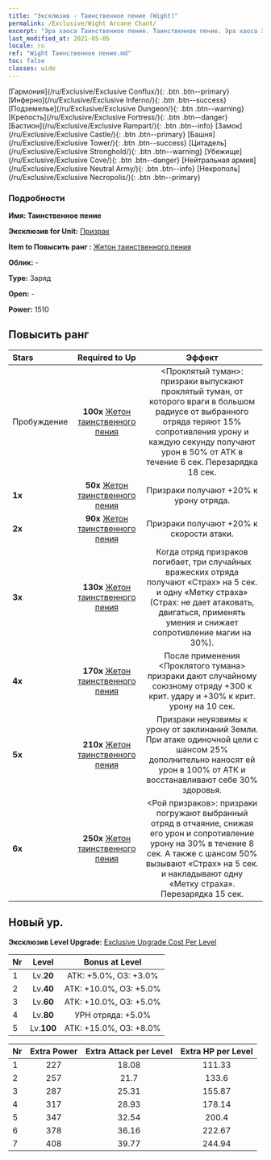```yaml
---
title: "Эксклюзив - Таинственное пение (Wight)"
permalink: /Exclusive/Wight Arcane Chant/
excerpt: "Эра хаоса Таинственное пение. Таинственное пение. Эра хаоса Эксклюзив Таинственное пение. Призрак Эксклюзив."
last_modified_at: 2021-05-05
locale: ru
ref: "Wight Таинственное пение.md"
toc: false
classes: wide
---
```

 [Гармония](/ru/Exclusive/Exclusive Conflux/){: .btn .btn--primary} [Инферно](/ru/Exclusive/Exclusive Inferno/){: .btn .btn--success} [Подземелье](/ru/Exclusive/Exclusive Dungeon/){: .btn .btn--warning} [Крепость](/ru/Exclusive/Exclusive Fortress/){: .btn .btn--danger} [Бастион](/ru/Exclusive/Exclusive Rampart/){: .btn .btn--info} [Замок](/ru/Exclusive/Exclusive Castle/){: .btn .btn--primary} [Башня](/ru/Exclusive/Exclusive Tower/){: .btn .btn--success} [Цитадель](/ru/Exclusive/Exclusive Stronghold/){: .btn .btn--warning} [Убежище](/ru/Exclusive/Exclusive Cove/){: .btn .btn--danger} [Нейтральная армия](/ru/Exclusive/Exclusive Neutral Army/){: .btn .btn--info} [Некрополь](/ru/Exclusive/Exclusive Necropolis/){: .btn .btn--primary} 

### Подробности
 **Имя: Таинственное пение** 

 **Эксклюзив for Unit:** [Призрак](/ru/units/Wight/) 

 **Item to Повысить ранг :** [Жетон таинственного пения](/ItemsRU/con_915/)

 **Облик:** -

 **Type:** Заряд

 **Open:** -

 **Power:** 1510

## Повысить ранг 

  |     Stars    |  Required to Up | Эффект |
  |:-------------|:---------------:|:---------------:|
  |  Пробуждение  | **100x** [Жетон таинственного пения](/ItemsRU/con_915/) | <Проклятый туман>: призраки выпускают проклятый туман, от которого враги в большом радиусе от выбранного отряда теряют 15% сопротивления урону и каждую секунду получают урон в 50% от АТК в течение 6 сек. Перезарядка 18 сек. |
  | **1x** <i class="fas fa-star"/> | **50x** [Жетон таинственного пения](/ItemsRU/con_915/) | Призраки получают +20% к урону отряда. |
  | **2x** <i class="fas fa-star"/> | **90x** [Жетон таинственного пения](/ItemsRU/con_915/) | Призраки получают +20% к скорости атаки. |
  | **3x** <i class="fas fa-star"/> | **130x** [Жетон таинственного пения](/ItemsRU/con_915/) | Когда отряд призраков погибает, три случайных вражеских отряда получают «Страх» на 5 сек. и одну «Метку страха» (Страх: не дает атаковать, двигаться, применять умения и снижает сопротивление магии на 30%). |
  | **4x** <i class="fas fa-star"/> | **170x** [Жетон таинственного пения](/ItemsRU/con_915/) | После применения <Проклятого тумана> призраки дают случайному союзному отряду +300 к крит. удару и +30% к крит. урону на 10 сек. |
  | **5x** <i class="fas fa-star"/> | **210x** [Жетон таинственного пения](/ItemsRU/con_915/) | Призраки неуязвимы к урону от заклинаний Земли. При атаке одиночной цели с шансом 25% дополнительно наносят ей урон в 100% от АТК и восстанавливают себе 30% здоровья. |
  | **6x** <i class="fas fa-star"/> | **250x** [Жетон таинственного пения](/ItemsRU/con_915/) | <Рой призраков>: призраки погружают выбранный отряд в отчаяние, снижая его урон и сопротивление урону на 30% в течение 8 сек. А также с шансом 50% вызывают «Страх» на 5 сек. и накладывают одну «Метку страха». Перезарядка 15 сек. |


## Новый ур.
 **Эксклюзив Level Upgrade:** [Exclusive Upgrade Cost Per Level](/Exclusive/ExclusiveUpgradeCostPerLevel/)

  |  Nr  |   Level  | Bonus at Level |
  |:-----|:--------:|:--------------:|
  | 1 | Lv.**20** | АТК: +5.0%, ОЗ: +3.0% |
  | 2 | Lv.**40** | АТК: +10.0%, ОЗ: +5.0% |
  | 3 | Lv.**60** | АТК: +10.0%, ОЗ: +5.0% |
  | 4 | Lv.**80** | УРН отряда: +5.0% |
  | 5 | Lv.**100** | АТК: +15.0%, ОЗ: +8.0% |


  |  Nr  |  Extra Power | Extra Attack per Level | Extra HP per Level |
  |:-----|:--------:|:--------:|:--------:|
  | 1 | 227 | 18.08 | 111.33 |
  | 2 | 257 | 21.7 | 133.6 |
  | 3 | 287 | 25.31 | 155.87 |
  | 4 | 317 | 28.93 | 178.14 |
  | 5 | 347 | 32.54 | 200.4 |
  | 6 | 378 | 36.16 | 222.67 |
  | 7 | 408 | 39.77 | 244.94 |


